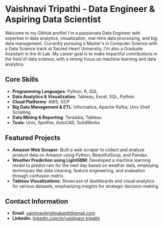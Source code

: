 
# Vaishnavi Tripathi - Data Engineer & Aspiring Data Scientist

Welcome to my GitHub profile! I'm a passionate Data Engineer with expertise in data analytics, visualization, real-time data processing, and big data management. Currently pursuing a Master's in Computer Science with a Data Science track at Sacred Heart University, I'm also a Graduate Assistant in the AI Lab. My career goal is to make impactful contributions in the field of data science, with a strong focus on machine learning and data analytics.

## Core Skills
- **Programming Languages**: Python, R, SQL
- **Data Analytics & Visualization**: Tableau, Excel, SQL, Python
- **Cloud Platforms**: AWS, GCP
- **Big Data Management & ETL**: Informatica, Apache Kafka, Unix Shell Scripting
- **Data Mining & Reporting**: Teradata, Tableau
- **Tools**: Unix, Spotfire, AutoCAD, SolidWorks

## Featured Projects
- **Amazon Web Scraper**: Built a web scraper to collect and analyze product data on Amazon using Python, BeautifulSoup, and Pandas.
- **Weather Prediction using LightGBM**: Developed a machine learning model to predict rain for the next day based on weather data, employing techniques like data cleaning, feature engineering, and evaluation through confusion matrix.
- **Tableau Visualizations**: Showcase of dashboards and visual analytics for various datasets, emphasizing insights for strategic decision-making.

## Contact Information
- **Email**: vaishnavikrishnakantt@gmail.com
- **LinkedIn**: [linkedin.com/in/vaishnavi-tripathi](https://www.linkedin.com/in/vaishnavi-tripathi)
